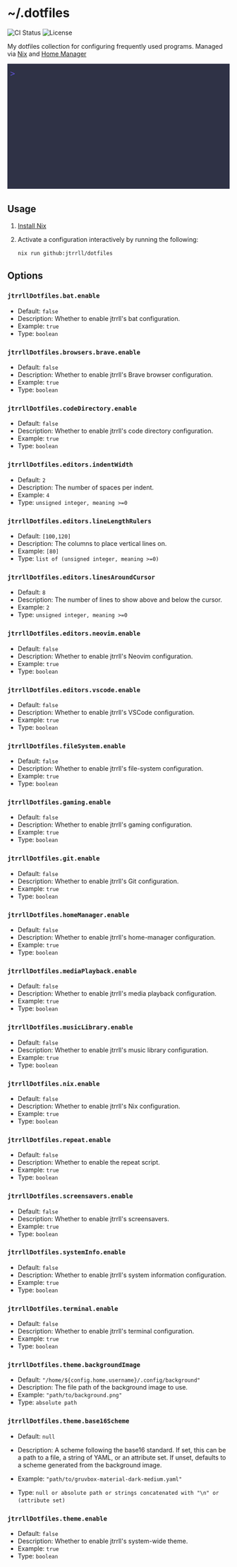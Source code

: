 # ~/.dotfiles

<!-- markdownlint-disable MD013 -->
![CI Status](https://img.shields.io/github/actions/workflow/status/jtrrll/dotfiles/ci.yaml?branch=main&label=ci&logo=github)
![License](https://img.shields.io/github/license/jtrrll/dotfiles?label=license&logo=googledocs&logoColor=white)
<!-- markdownlint-enable MD013 -->

My dotfiles collection for configuring frequently used programs.
Managed via [Nix](https://nixos.org/) and [Home Manager](https://github.com/nix-community/home-manager)

![Demo](./demo.gif)

## Usage

1. [Install Nix](https://zero-to-nix.com/start/install)
2. Activate a configuration interactively by running the following:

   ```sh
   nix run github:jtrrll/dotfiles
   ```

## Options

<!-- BEGIN OPTIONS -->
### `jtrrllDotfiles.bat.enable`

* Default: `false`
* Description: Whether to enable jtrrll's bat configuration.
* Example: `true`
* Type: `boolean`

### `jtrrllDotfiles.browsers.brave.enable`

* Default: `false`
* Description: Whether to enable jtrrll's Brave browser configuration.
* Example: `true`
* Type: `boolean`

### `jtrrllDotfiles.codeDirectory.enable`

* Default: `false`
* Description: Whether to enable jtrrll's code directory configuration.
* Example: `true`
* Type: `boolean`

### `jtrrllDotfiles.editors.indentWidth`

* Default: `2`
* Description: The number of spaces per indent.
* Example: `4`
* Type: `unsigned integer, meaning >=0`

### `jtrrllDotfiles.editors.lineLengthRulers`

* Default: `[100,120]`
* Description: The columns to place vertical lines on.
* Example: `[80]`
* Type: `list of (unsigned integer, meaning >=0)`

### `jtrrllDotfiles.editors.linesAroundCursor`

* Default: `8`
* Description: The number of lines to show above and below the cursor.
* Example: `2`
* Type: `unsigned integer, meaning >=0`

### `jtrrllDotfiles.editors.neovim.enable`

* Default: `false`
* Description: Whether to enable jtrrll's Neovim configuration.
* Example: `true`
* Type: `boolean`

### `jtrrllDotfiles.editors.vscode.enable`

* Default: `false`
* Description: Whether to enable jtrrll's VSCode configuration.
* Example: `true`
* Type: `boolean`

### `jtrrllDotfiles.fileSystem.enable`

* Default: `false`
* Description: Whether to enable jtrrll's file-system configuration.
* Example: `true`
* Type: `boolean`

### `jtrrllDotfiles.gaming.enable`

* Default: `false`
* Description: Whether to enable jtrrll's gaming configuration.
* Example: `true`
* Type: `boolean`

### `jtrrllDotfiles.git.enable`

* Default: `false`
* Description: Whether to enable jtrrll's Git configuration.
* Example: `true`
* Type: `boolean`

### `jtrrllDotfiles.homeManager.enable`

* Default: `false`
* Description: Whether to enable jtrrll's home-manager configuration.
* Example: `true`
* Type: `boolean`

### `jtrrllDotfiles.mediaPlayback.enable`

* Default: `false`
* Description: Whether to enable jtrrll's media playback configuration.
* Example: `true`
* Type: `boolean`

### `jtrrllDotfiles.musicLibrary.enable`

* Default: `false`
* Description: Whether to enable jtrrll's music library configuration.
* Example: `true`
* Type: `boolean`

### `jtrrllDotfiles.nix.enable`

* Default: `false`
* Description: Whether to enable jtrrll's Nix configuration.
* Example: `true`
* Type: `boolean`

### `jtrrllDotfiles.repeat.enable`

* Default: `false`
* Description: Whether to enable the repeat script.
* Example: `true`
* Type: `boolean`

### `jtrrllDotfiles.screensavers.enable`

* Default: `false`
* Description: Whether to enable jtrrll's screensavers.
* Example: `true`
* Type: `boolean`

### `jtrrllDotfiles.systemInfo.enable`

* Default: `false`
* Description: Whether to enable jtrrll's system information configuration.
* Example: `true`
* Type: `boolean`

### `jtrrllDotfiles.terminal.enable`

* Default: `false`
* Description: Whether to enable jtrrll's terminal configuration.
* Example: `true`
* Type: `boolean`

### `jtrrllDotfiles.theme.backgroundImage`

* Default: `"/home/${config.home.username}/.config/background"`
* Description: The file path of the background image to use.
* Example: `"path/to/background.png"`
* Type: `absolute path`

### `jtrrllDotfiles.theme.base16Scheme`

* Default: `null`
* Description: A scheme following the base16 standard.
If set, this can be a path to a file, a string of YAML, or an attribute set.
If unset, defaults to a scheme generated from the background image.

* Example: `"path/to/gruvbox-material-dark-medium.yaml"`
* Type: `null or absolute path or strings concatenated with "\n" or (attribute set)`

### `jtrrllDotfiles.theme.enable`

* Default: `false`
* Description: Whether to enable jtrrll's system-wide theme.
* Example: `true`
* Type: `boolean`
<!-- END OPTIONS -->

